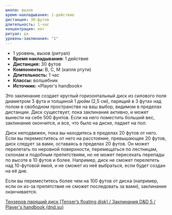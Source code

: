 ```yaml
---
школа: вызов
время-накладывания: 1-действие
дистанция: 30-футов
длительность: 1-час
концентрация: нет
ритуал: да
уровень-заклинания: "1"
---
```

- 1 уровень, вызов (ритуал)
- **Время накладывания:** 1 действие
- **Дистанция:** 30 футов
- **Компоненты:** В, С, М (капля ртути)
- **Длительность:** 1 час
- **Классы:** волшебник
- **Источник:** «Player's handbook»

Это заклинание создает круглый горизонтальный диск из силового поля диаметром 3 фута и толщиной 1 дюйм (2,5 см), парящий в 3 футах над полом в свободном пространстве на ваш выбор, видимом в пределах дистанции. Диск существует, пока заклинание активно, и может вынести на себе 500 фунтов. Если на него поместить больший вес, заклинание окончится, и все, что было на диске, падает на пол.

Диск неподвижен, пока вы находитесь в пределах 20 футов от него. Если вы переместитесь от него на расстояние, превышающее 20 футов, диск следует за вами, оставаясь в пределах 20 футов. Он может перелетать по неровной поверхности, перемещаться по лестницам, склонам и подобным препятствиям, но не может пересекать перепады по высоте в 10 футов и более. Например, диск не сможет перелететь над 10-футовой ямой, и не сможет из неё выбраться, если будет создан на её дне.

Если вы переместитесь более чем на 100 футов от диска (например, если он из-за препятствия не сможет последовать за вами), заклинание оканчивается.

[Тензеров парящий диск [Tenser’s floating disk] / Заклинания D&D 5 / Player's handbook (dnd.su)](https://dnd.su/spells/346-tenser_s_floating_disk/)